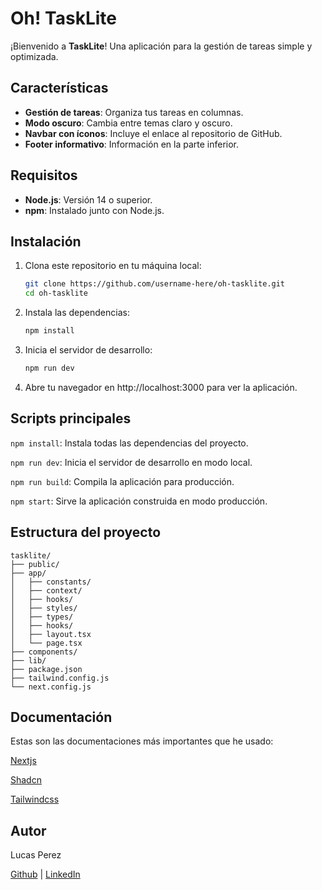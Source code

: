 # Oh! TaskLite

¡Bienvenido a **TaskLite**! Una aplicación para la gestión de tareas simple y optimizada.

## Características

- **Gestión de tareas**: Organiza tus tareas en columnas.
- **Modo oscuro**: Cambia entre temas claro y oscuro.
- **Navbar con íconos**: Incluye el enlace al repositorio de GitHub.
- **Footer informativo**: Información en la parte inferior.

## Requisitos

- **Node.js**: Versión 14 o superior.
- **npm**: Instalado junto con Node.js.

## Instalación

1. Clona este repositorio en tu máquina local:

   ```bash
   git clone https://github.com/username-here/oh-tasklite.git
   cd oh-tasklite

   ```

2. Instala las dependencias:

   ```bash
   npm install

   ```

3. Inicia el servidor de desarrollo:

   ```bash
   npm run dev

   ```

4. Abre tu navegador en http://localhost:3000 para ver la aplicación.

## Scripts principales

`npm install`: Instala todas las dependencias del proyecto.

`npm run dev`: Inicia el servidor de desarrollo en modo local.

`npm run build`: Compila la aplicación para producción.

`npm start`: Sirve la aplicación construida en modo producción.

## Estructura del proyecto

```
tasklite/
├── public/
├── app/
│   ├── constants/
│   ├── context/
│   ├── hooks/
│   ├── styles/
│   ├── types/
│   ├── hooks/
│   ├── layout.tsx
│   └── page.tsx
├── components/
├── lib/
├── package.json
├── tailwind.config.js
└── next.config.js
```

## Documentación

Estas son las documentaciones más importantes que he usado:

[Nextjs](https://nextjs.org/docs)

[Shadcn](https://ui.shadcn.com/docs)

[Tailwindcss](https://tailwindcss.com/docs/installation)

## Autor

Lucas Perez

[Github](https://github.com/lucprz) | [LinkedIn](https://www.linkedin.com/in/lucprzfs/)
